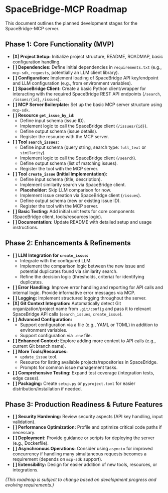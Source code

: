 # SpaceBridge-MCP Roadmap

This document outlines the planned development stages for the SpaceBridge-MCP server.

## Phase 1: Core Functionality (MVP)

*   **[X] Project Setup:** Initialize project structure, README, ROADMAP, basic configuration handling.
*   **[ ] Dependencies:** Define initial dependencies in `requirements.txt` (e.g., `mcp-sdk`, `requests`, potentially an LLM client library).
*   **[ ] Configuration:** Implement loading of SpaceBridge API key/endpoint and LLM configuration (e.g., from environment variables).
*   **[ ] SpaceBridge Client:** Create a basic Python client/wrapper for interacting with the required SpaceBridge REST API endpoints (`/search`, `/issues/{id}`, `/issues`).
*   **[ ] MCP Server Boilerplate:** Set up the basic MCP server structure using `mcp-sdk`.
*   **[ ] Resource `get_issue_by_id`:**
    *   Define input schema (issue ID).
    *   Implement logic to call the SpaceBridge client (`/issues/{id}`).
    *   Define output schema (issue details).
    *   Register the resource with the MCP server.
*   **[ ] Tool `search_issues`:**
    *   Define input schema (query string, search type: `full_text` or `similarity`).
    *   Implement logic to call the SpaceBridge client (`/search`).
    *   Define output schema (list of matching issues).
    *   Register the tool with the MCP server.
*   **[ ] Tool `create_issue` (Initial Implementation):**
    *   Define input schema (title, description).
    *   Implement similarity search via SpaceBridge client.
    *   **Placeholder:** Skip LLM comparison for now.
    *   Implement issue creation via SpaceBridge client (`/issues`).
    *   Define output schema (new or existing issue ID).
    *   Register the tool with the MCP server.
*   **[ ] Basic Testing:** Add initial unit tests for core components (SpaceBridge client, tools/resources logic).
*   **[ ] Documentation:** Update README with detailed setup and usage instructions.

## Phase 2: Enhancements & Refinements

*   **[ ] LLM Integration for `create_issue`:**
    *   Integrate with the configured LLM.
    *   Implement the comparison logic between the new issue and potential duplicates found via similarity search.
    *   Refine the decision logic (thresholds, criteria) for identifying duplicates.
*   **[ ] Error Handling:** Improve error handling and reporting for API calls and internal logic. Provide informative error messages via MCP.
*   **[ ] Logging:** Implement structured logging throughout the server.
*   **[X] Git Context Integration:** Automatically detect Git organization/project name from `.git/config` and pass it to relevant SpaceBridge API calls (`search_issues`, `create_issue`).
*   **[ ] Advanced Configuration:**
    *   Support configuration via a file (e.g., YAML or TOML) in addition to environment variables.
    *   Support configuration via `.env` file.
*   **[ ] Enhanced Context:** Explore adding more context to API calls (e.g., current Git branch name).
*   **[ ] More Tools/Resources:**
    *   `update_issue` tool.
    *   Resource for listing available projects/repositories in SpaceBridge.
    *   Prompts for common issue management tasks.
*   **[ ] Comprehensive Testing:** Expand test coverage (integration tests, edge cases).
*   **[ ] Packaging:** Create `setup.py` or `pyproject.toml` for easier distribution/installation if needed.

## Phase 3: Production Readiness & Future Features

*   **[ ] Security Hardening:** Review security aspects (API key handling, input validation).
*   **[ ] Performance Optimization:** Profile and optimize critical code paths if necessary.
*   **[ ] Deployment:** Provide guidance or scripts for deploying the server (e.g., Dockerfile).
*   **[ ] Asynchronous Operations:** Consider using `asyncio` for improved concurrency if handling many simultaneous requests becomes a requirement (depends on `mcp-sdk` support).
*   **[ ] Extensibility:** Design for easier addition of new tools, resources, or integrations.

*(This roadmap is subject to change based on development progress and evolving requirements.)*
